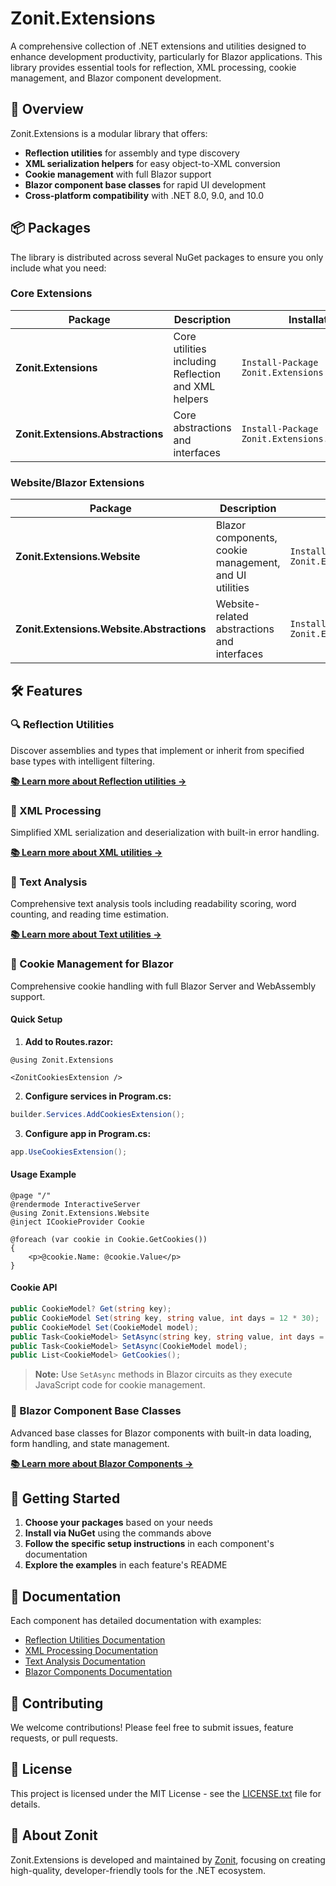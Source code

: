 # Zonit.Extensions

A comprehensive collection of .NET extensions and utilities designed to enhance development productivity, particularly for Blazor applications. This library provides essential tools for reflection, XML processing, cookie management, and Blazor component development.

## 🚀 Overview

Zonit.Extensions is a modular library that offers:

- **Reflection utilities** for assembly and type discovery
- **XML serialization helpers** for easy object-to-XML conversion
- **Cookie management** with full Blazor support
- **Blazor component base classes** for rapid UI development
- **Cross-platform compatibility** with .NET 8.0, 9.0, and 10.0

## 📦 Packages

The library is distributed across several NuGet packages to ensure you only include what you need:

### Core Extensions

| Package | Description | Installation |
|---------|-------------|--------------|
| **Zonit.Extensions** | Core utilities including Reflection and XML helpers | `Install-Package Zonit.Extensions` |
| **Zonit.Extensions.Abstractions** | Core abstractions and interfaces | `Install-Package Zonit.Extensions.Abstractions` |

### Website/Blazor Extensions

| Package | Description | Installation |
|---------|-------------|--------------|
| **Zonit.Extensions.Website** | Blazor components, cookie management, and UI utilities | `Install-Package Zonit.Extensions.Website` |
| **Zonit.Extensions.Website.Abstractions** | Website-related abstractions and interfaces | `Install-Package Zonit.Extensions.Website.Abstractions` |

## 🛠 Features

### 🔍 Reflection Utilities
Discover assemblies and types that implement or inherit from specified base types with intelligent filtering.

**[📚 Learn more about Reflection utilities →](Source/Zonit.Extensions/Reflection/Readme.md)**

### 📄 XML Processing
Simplified XML serialization and deserialization with built-in error handling.

**[📚 Learn more about XML utilities →](Source/Zonit.Extensions/Xml/Readme.md)**

### 📝 Text Analysis
Comprehensive text analysis tools including readability scoring, word counting, and reading time estimation.

**[📚 Learn more about Text utilities →](Source/Zonit.Extensions/Text/Readme.md)**

### 🍪 Cookie Management for Blazor
Comprehensive cookie handling with full Blazor Server and WebAssembly support.

#### Quick Setup

1. **Add to Routes.razor:**
```razor
@using Zonit.Extensions

<ZonitCookiesExtension />
```

2. **Configure services in Program.cs:**
```cs
builder.Services.AddCookiesExtension();
```

3. **Configure app in Program.cs:**
```cs
app.UseCookiesExtension();
```

#### Usage Example

```razor
@page "/"
@rendermode InteractiveServer
@using Zonit.Extensions.Website
@inject ICookieProvider Cookie

@foreach (var cookie in Cookie.GetCookies())
{
    <p>@cookie.Name: @cookie.Value</p>
}
```

#### Cookie API
```cs
public CookieModel? Get(string key);
public CookieModel Set(string key, string value, int days = 12 * 30);
public CookieModel Set(CookieModel model);
public Task<CookieModel> SetAsync(string key, string value, int days = 12 * 30);
public Task<CookieModel> SetAsync(CookieModel model);
public List<CookieModel> GetCookies();
```

> **Note:** Use `SetAsync` methods in Blazor circuits as they execute JavaScript code for cookie management.

### 🎨 Blazor Component Base Classes
Advanced base classes for Blazor components with built-in data loading, form handling, and state management.

**[📚 Learn more about Blazor Components →](Source/Zonit.Extensions.Website/Components/Readme.md)**

## 🎯 Getting Started

1. **Choose your packages** based on your needs
2. **Install via NuGet** using the commands above
3. **Follow the specific setup instructions** in each component's documentation
4. **Explore the examples** in each feature's README

## 📖 Documentation

Each component has detailed documentation with examples:

- [Reflection Utilities Documentation](Source/Zonit.Extensions/Reflection/Readme.md)
- [XML Processing Documentation](Source/Zonit.Extensions/Xml/Readme.md)
- [Text Analysis Documentation](Source/Zonit.Extensions/Text/Readme.md)
- [Blazor Components Documentation](Source/Zonit.Extensions.Website/Components/Readme.md)

## 🤝 Contributing

We welcome contributions! Please feel free to submit issues, feature requests, or pull requests.

## 📄 License

This project is licensed under the MIT License - see the [LICENSE.txt](LICENSE.txt) file for details.

## 🏢 About Zonit

Zonit.Extensions is developed and maintained by [Zonit](https://github.com/Zonit), focusing on creating high-quality, developer-friendly tools for the .NET ecosystem.
